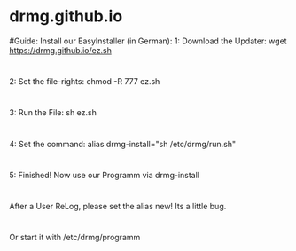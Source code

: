 # drmg.github.io

#Guide: Install our EasyInstaller (in German):
1: Download the Updater: wget https://drmg.github.io/ez.sh
#
2: Set the file-rights: chmod -R 777 ez.sh
#
3: Run the File: sh ez.sh
#
4: Set the command: alias drmg-install="sh /etc/drmg/run.sh"
#
5: Finished! Now use our Programm via drmg-install
#
After a User ReLog, please set the alias new! Its a little bug.
#
Or start it with /etc/drmg/programm
